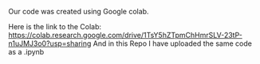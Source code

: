 Our code was created using Google colab.

Here is the link to the Colab: https://colab.research.google.com/drive/1TsY5hZTpmChHmrSLV-23tP-n1uJMJ3o0?usp=sharing
And in this Repo I have uploaded the same code as a .ipynb
